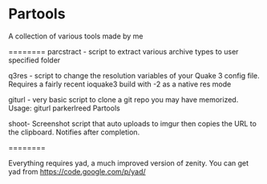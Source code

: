 Partools
========

A collection of various tools made by me

========
parcstract - script to extract various archive types to user specified folder

q3res - script to change the resolution variables of your Quake 3 config file. Requires a fairly recent ioquake3 build with -2 as a native res mode

giturl - very basic script to clone a git repo you may have memorized. Usage: giturl parkerlreed Partools

shoot- Screenshot script that auto uploads to imgur then copies the URL to the clipboard. Notifies after completion.

========

Everything requires yad, a much improved version of zenity. You can get yad from 
https://code.google.com/p/yad/
